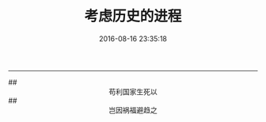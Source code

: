 ﻿---
title: 考虑历史的进程
date: 2016-08-16 23:35:18
comments: false
---
<hr/>
## <center>苟利国家生死以</center>
## <center>岂因祸福避趋之</center>

